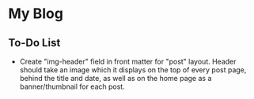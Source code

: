 # My Blog

## To-Do List
- Create "img-header" field in front matter for "post" layout. Header should take an image which it displays on the top of every post page, behind the title and date, as well as on the home page as a banner/thumbnail for each post.

